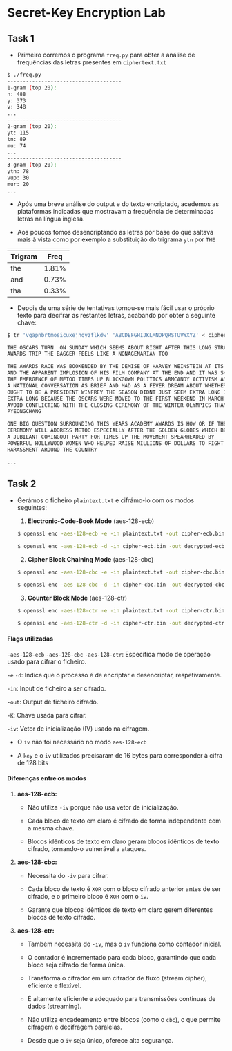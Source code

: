 # Secret-Key Encryption Lab

## Task 1

- Primeiro corremos o programa `freq.py` para obter a análise de frequências das letras presentes em `ciphertext.txt`

```bash
$ ./freq.py
-------------------------------------
1-gram (top 20):
n: 488
y: 373
v: 348
...
-------------------------------------
2-gram (top 20):
yt: 115
tn: 89
mu: 74
...
-------------------------------------
3-gram (top 20):
ytn: 78
vup: 30
mur: 20
...
```

- Após uma breve análise do output e do texto encriptado, acedemos as plataformas indicadas que mostravam a frequência de determinadas letras na língua inglesa.

- Aos poucos fomos desencriptando as letras por base do que saltava mais à vista como por exemplo a substituição do trigrama `ytn` por `THE`

| Trigram | Freq  |
|---------|-------|
| the     | 1.81% |
| and     | 0.73% |
| tha     | 0.33% |

- Depois de uma série de tentativas tornou-se mais fácil usar o próprio texto para decifrar as restantes letras, acabando por obter a seguinte chave:

```bash
$ tr 'vgapnbrtmosicuxejhqyzflkdw' 'ABCDEFGHIJKLMNOPQRSTUVWXYZ' < ciphertext.txt > plaintext.txt
```

```txt
THE OSCARS TURN  ON SUNDAY WHICH SEEMS ABOUT RIGHT AFTER THIS LONG STRANGE
AWARDS TRIP THE BAGGER FEELS LIKE A NONAGENARIAN TOO

THE AWARDS RACE WAS BOOKENDED BY THE DEMISE OF HARVEY WEINSTEIN AT ITS OUTSET
AND THE APPARENT IMPLOSION OF HIS FILM COMPANY AT THE END AND IT WAS SHAPED BY
THE EMERGENCE OF METOO TIMES UP BLACKGOWN POLITICS ARMCANDY ACTIVISM AND
A NATIONAL CONVERSATION AS BRIEF AND MAD AS A FEVER DREAM ABOUT WHETHER THERE
OUGHT TO BE A PRESIDENT WINFREY THE SEASON DIDNT JUST SEEM EXTRA LONG IT WAS
EXTRA LONG BECAUSE THE OSCARS WERE MOVED TO THE FIRST WEEKEND IN MARCH TO
AVOID CONFLICTING WITH THE CLOSING CEREMONY OF THE WINTER OLYMPICS THANKS
PYEONGCHANG

ONE BIG QUESTION SURROUNDING THIS YEARS ACADEMY AWARDS IS HOW OR IF THE
CEREMONY WILL ADDRESS METOO ESPECIALLY AFTER THE GOLDEN GLOBES WHICH BECAME
A JUBILANT COMINGOUT PARTY FOR TIMES UP THE MOVEMENT SPEARHEADED BY 
POWERFUL HOLLYWOOD WOMEN WHO HELPED RAISE MILLIONS OF DOLLARS TO FIGHT SEXUAL
HARASSMENT AROUND THE COUNTRY

...
```

## Task 2

- Gerámos o ficheiro `plaintext.txt` e cifrámo-lo com os modos seguintes:

    1. **Electronic-Code-Book Mode** (aes-128-ecb)

    ```bash
    $ openssl enc -aes-128-ecb -e -in plaintext.txt -out cipher-ecb.bin -K 00112233445566778899aabbccddeeff

    $ openssl enc -aes-128-ecb -d -in cipher-ecb.bin -out decrypted-ecb.txt -K 00112233445566778899aabbccddeeff
    ```

    2. **Cipher Block Chaining Mode** (aes-128-cbc)

    ```bash
    $ openssl enc -aes-128-cbc -e -in plaintext.txt -out cipher-cbc.bin -K 00112233445566778889aabbccddeeff -iv 01020304050607080102030405060708

    $ openssl enc -aes-128-cbc -d -in cipher-cbc.bin -out decrypted-cbc.txt -K 00112233445566778889aabbccddeeff -iv 01020304050607080102030405060708
    ```

    3. **Counter Block Mode** (aes-128-ctr)

    ```bash
    $ openssl enc -aes-128-ctr -e -in plaintext.txt -out cipher-ctr.bin -K 00112233445566778889aabbccddeeff -iv 01020304050607080102030405060708

    $ openssl enc -aes-128-ctr -d -in cipher-ctr.bin -out decrypted-ctr.txt -K 00112233445566778889aabbccddeeff -iv 01020304050607080102030405060708
    ```

#### Flags utilizadas

`-aes-128-ecb` `-aes-128-cbc` `-aes-128-ctr`: Especifica modo de operação usado para cifrar o ficheiro.

`-e` `-d`: Indica que o processo é de encriptar e desencriptar, respetivamente.

`-in`: Input de ficheiro a ser cifrado.

`-out`: Output de ficheiro cifrado.

`-K`: Chave usada para cifrar.

`-iv`: Vetor de inicialização (IV) usado na cifragem.

- O `iv` não foi necessário no modo `aes-128-ecb`

- A `key` e o `iv` utilizados precisaram de 16 bytes para corresponder à cifra de 128 bits

#### Diferenças entre os modos

1. **aes-128-ecb:**

    - Não utiliza `-iv` porque não usa vetor de inicialização.

    - Cada bloco de texto em claro é cifrado de forma independente com a mesma chave.

    - Blocos idênticos de texto em claro geram blocos idênticos de texto cifrado, tornando-o vulnerável a ataques.

2. **aes-128-cbc:**

    - Necessita do `-iv` para cifrar.

    - Cada bloco de texto é `XOR` com o bloco cifrado anterior antes de ser cifrado, e o primeiro bloco é `XOR` com o `iv`.

    - Garante que blocos idênticos de texto em claro gerem diferentes blocos de texto cifrado.

3. **aes-128-ctr:**

    - Também necessita do `-iv`, mas o `iv` funciona como contador inicial.

    - O contador é incrementado para cada bloco, garantindo que cada bloco seja cifrado de forma única.

    - Transforma o cifrador em um cifrador de fluxo (stream cipher), eficiente e flexível.

    - É altamente eficiente e adequado para transmissões contínuas de dados (streaming).

    - Não utiliza encadeamento entre blocos (como o `cbc`), o que permite cifragem e decifragem paralelas.

    - Desde que o `iv` seja único, oferece alta segurança.



